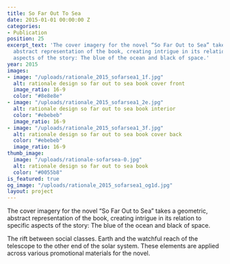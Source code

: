 ```yaml
---
title: So Far Out To Sea
date: 2015-01-01 00:00:00 Z
categories:
- Publication
position: 25
excerpt_text: 'The cover imagery for the novel “So Far Out to Sea” takes a geometric,
  abstract representation of the book, creating intrigue in its relation to specific
  aspects of the story: The blue of the ocean and black of space.'
year: 2015
images:
- image: "/uploads/rationale_2015_sofarsea1_1f.jpg"
  alt: rationale design so far out to sea book cover front
  image_ratio: 16-9
  color: "#8e8e8e"
- image: "/uploads/rationale_2015_sofarsea1_2e.jpg"
  alt: rationale design so far out to sea book interior
  color: "#ebebeb"
  image_ratio: 16-9
- image: "/uploads/rationale_2015_sofarsea1_3f.jpg"
  alt: rationale design so far out to sea book cover back
  color: "#ebebeb"
  image_ratio: 16-9
thumb_image:
  image: "/uploads/rationale-sofarsea-0.jpg"
  alt: rationale design so far out to sea book
  color: "#0055b8"
is_featured: true
og_image: "/uploads/rationale_2015_sofarsea1_og1d.jpg"
layout: project
---
```


The cover imagery for the novel “So Far Out to Sea” takes a geometric, abstract representation of the book, creating intrigue in its relation to specific aspects of the story: The blue of the ocean and black of space.

The rift between social classes. Earth and the watchful reach of the telescope to the other end of the solar system. These elements are applied across various promotional materials for the novel.